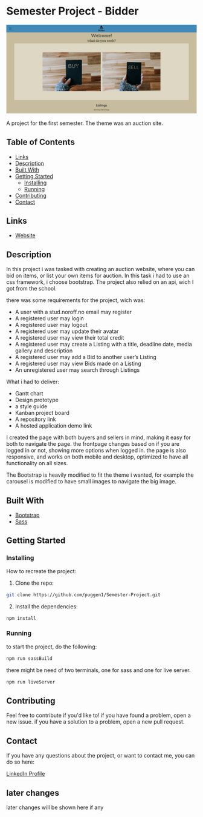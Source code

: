 # Semester Project - Bidder

![Image of the front page](./assets/readmeAssets/Bidderfrontpage.jpg)

A project for the first semester. The theme was an auction site.

## Table of Contents

- [Links](#links)
- [Description](#description)
- [Built With](#built-with)
- [Getting Started](#getting-started)
  - [Installing](#installing)
  - [Running](#running)
- [Contributing](#contributing)
- [Contact](#contact)

## Links

- [Website](https://puggen1.github.io/Semester-Project/)

## Description

In this project i was tasked with creating an auction website, where you can bid on items, or list your own items for auction.
In this task i had to use an css framework, i choose bootstrap.
The project also relied on an api, wich I got from the school.

there was some requirements for the project, wich was:

- A user with a stud.noroff.no email may register
- A registered user may login
- A registered user may logout
- A registered user may update their avatar
- A registered user may view their total credit
- A registered user may create a Listing with a title, deadline date, media gallery and description
- A registered user may add a Bid to another user’s Listing
- A registered user may view Bids made on a Listing
- An unregistered user may search through Listings

What i had to deliver:

- Gantt chart
- Design prototype
- a style guide
- Kanban project board
- A repository link
- A hosted application demo link

I created the page with both buyers and sellers in mind, making it easy for both to navigate the page.
the frontpage changes based on if you are logged in or not, showing more options when logged in.
the page is also responsive, and works on both mobile and desktop, optimized to have all functionality on all sizes.

The Bootstrap is heavily modified to fit the theme i wanted, for example the carousel is modified to have small images to navigate the big image.

## Built With

- [Bootstrap](https://getbootstrap.com)
- [Sass](https://sass-lang.com)

## Getting Started

### Installing

How to recreate the project:

1. Clone the repo:

```bash
git clone https://github.com/puggen1/Semester-Project.git
```

2. Install the dependencies:

```
npm install
```

### Running

to start the project, do the following:

```bash
npm run sassBuild
```

there might be need of two terminals, one for sass and one for live server.

```bash
npm run liveServer
```

## Contributing

Feel free to contribute if you'd like to!
if you have found a problem, open a new issue.
if you have a solution to a problem, open a new pull request.

## Contact

If you have any questions about the project, or want to contact me, you can do so here:

[LinkedIn Profile](https://www.linkedin.com/in/bendik-kvam)

## later changes

later changes will be shown here if any
